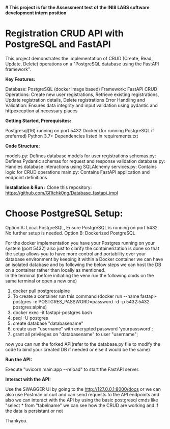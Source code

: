 **# This project is for the  Assessment test of the INI8 LABS software development intern position**

# Registration CRUD API with PostgreSQL and FastAPI 
This project demonstrates the implementation of CRUD (Create, Read, Update, Delete) operations on a "PostgreSQL database using the FastAPI framework".

**Key Features:**

Database: PostgreSQL (docker image based)
Framework: FastAPI
CRUD Operations: Create new user registrations, Retrieve existing registrations, Update registration details, Delete registrations
Error Handling and Validation: Ensures data integrity and input validation using pydantic and httpexception at necessary places

**Getting Started, Prerequisites:**

Postgresql(16) running on port 5432 
Docker (for running PostgreSQL if preferred)
Python 3.7+
Dependencies listed in requirements.txt

**Code Structure:**

models.py: Defines database models for user registrations
schemas.py: Defines Pydantic schemas for request and response validation
database.py: Handles database interactions using SQLAlchemy
services.py: Contains logic for CRUD operations
main.py: Contains FastAPI application and endpoint definitions

**Installation & Run :**
Clone this repository: https://github.com/Gl1tchk0ng/Database_fastapi_impl

# Choose PostgreSQL Setup:
Option A: Local PostgreSQL, Ensure PostgreSQL is running on port 5432. No further setup is needed.
Option B: Dockerized PostgreSQL

For the docker implementation you have your Postgres running on your system (port 5432) also just to clarify the containerization is done so that the setup allows you to have more control and portability over your database environment by keeping it within a Docker container we can have an isolated database and by following the below steps we can host the DB on a container rather than locally as mentioned.  
In the terminal (before initiating the venv run the following cmds on the same terminal or open a new one)

1. docker pull postgres:alpine
2. To create a container run this command (docker run --name fastapi-postgres -e POSTGRES_PASSWORD=password -d -p 5432:5432 postgres:alpine)
3. docker exec -it fastapi-postgres bash
4. psql -U postgres
5. create database "databasename"
6. create user "username" with encrypted password 'yourpassword';
7. grant all privileges on "databasename" to user "username";

now you can run the forked API(refer to the database.py file to modify the code to bind your created DB if needed or else it would be the same)

**Run the API:**

Execute "uvicorn main:app --reload" to start the FastAPI server.

**Interact with the API:**

Use the SWAGGER UI by going to the http://127.0.0.1:8000/docs or we can also use Postman or curl and can send requests to the API endpoints and also we can interact with the API by using the basic postgresql cmds like 
"select * from "tabelname"
we can see how the CRUD are working and if the data is persistant or not 

Thankyou.
